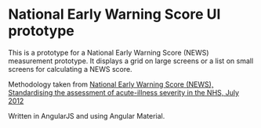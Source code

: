 # National Early Warning Score UI prototype

This is a prototype for a National Early Warning Score (NEWS) measurement prototype.
It displays a grid on large screens or a list on small screens for calculating a NEWS score.

Methodology taken from [National Early Warning Score (NEWS), Standardising the assessment of acute-illness severity in the NHS, July 2012](https://www.rcplondon.ac.uk/file/32/download?token=vfwDKQVS)

Written in AngularJS and using Angular Material.
